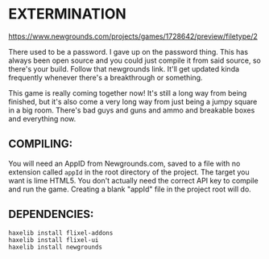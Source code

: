 # EXTERMINATION

https://www.newgrounds.com/projects/games/1728642/preview/filetype/2

There used to be a password. I gave up on the password thing. This has always been open source and you could just compile it from said source, so there's your build. Follow that newgrounds link. It'll get updated kinda frequently whenever there's a breakthrough or something.

This game is really coming together now! It's still a long way from being finished, but it's also come a very long way from just being a jumpy square in a big room. There's bad guys and guns and ammo and breakable boxes and everything now.

## COMPILING:

You will need an AppID from Newgrounds.com, saved to a file with no extension called ``appId`` in the root directory of the project. The target you want is lime HTML5. You don't actually need the correct API key to compile and run the game. Creating a blank "appId" file in the project root will do.

## DEPENDENCIES:
```
haxelib install flixel-addons
haxelib install flixel-ui
haxelib install newgrounds
```
